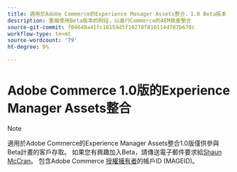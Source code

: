```yaml
---
title: 適用於Adobe Commerce的Experience Manager Assets整合，1.0 Beta版本
description: 重複使用Beta版本的附註，以進行Commerce的AEM資產整合
source-git-commit: f04648a41fc16154d5f10278f810114d707b670c
workflow-type: tm+mt
source-wordcount: '79'
ht-degree: 0%

---
```


# Adobe Commerce 1.0版的Experience Manager Assets整合

>[!NOTE]
>
>適用於Adobe Commerce的Experience Manager Assets整合1.0版僅供參與Beta計畫的客戶存取。 如果您有興趣加入Beta，請傳送電子郵件要求給[Shaun McCran](mailto:mccran@adobe.com)。 包含Adobe Commerce [授權擁有者](https://experienceleague.adobe.com/en/docs/commerce-cloud-service/start/access-storefront)的帳戶ID (MAGEID)。
